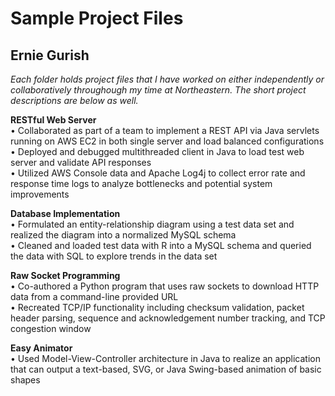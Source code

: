 # Sample Project Files  
## Ernie Gurish  
*Each folder holds project files that I have worked on either independently or collaboratively throughough my time at Northeastern. 
The short project descriptions are below as well.*
  
**RESTful Web Server**  
• Collaborated as part of a team to implement a REST API via Java servlets running
on AWS EC2 in both single server and load balanced configurations  
• Deployed and debugged multithreaded client in Java to load test web server and
validate API responses  
• Utilized AWS Console data and Apache Log4j to collect error rate and response time
logs to analyze bottlenecks and potential system improvements  
  
**Database Implementation**  
• Formulated an entity-relationship diagram using a test data set and realized the
diagram into a normalized MySQL schema  
• Cleaned and loaded test data with R into a MySQL schema and queried the data with
SQL to explore trends in the data set  
  
**Raw Socket Programming**  
• Co-authored a Python program that uses raw sockets to download HTTP data from a
command-line provided URL  
• Recreated TCP/IP functionality including checksum validation, packet header parsing,
sequence and acknowledgement number tracking, and TCP congestion window  
  
**Easy Animator**  
• Used Model-View-Controller architecture in Java to realize an application that can output a text-based, SVG, or Java Swing-based animation of basic shapes
